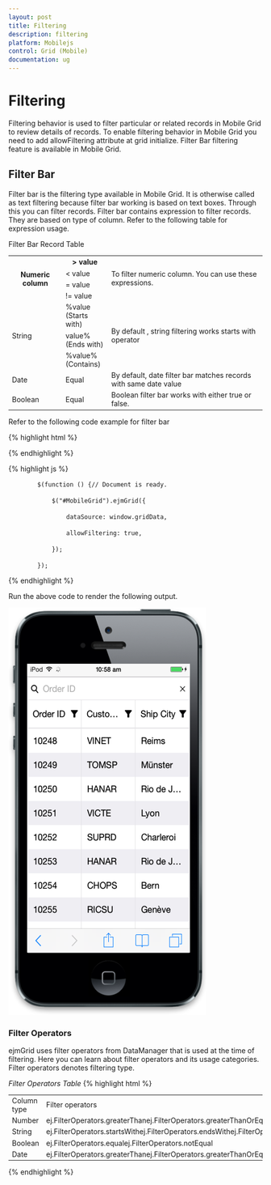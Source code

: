 ```yaml
---
layout: post
title: Filtering
description: filtering
platform: Mobilejs
control: Grid (Mobile)
documentation: ug
---
```


# Filtering

Filtering behavior is used to filter particular or related records in Mobile Grid to review details of records. To enable filtering behavior in Mobile Grid you need to add allowFiltering attribute at grid initialize. Filter Bar filtering feature is available in Mobile Grid. 

## Filter Bar

Filter bar is the filtering type available in Mobile Grid. It is otherwise called as text filtering because filter bar working is based on text boxes. Through this you can filter records. Filter bar contains expression to filter records. They are based on type of column. Refer to the following table for expression usage.

Filter Bar Record Table
<table>
<tr>
<th rowspan = "4">
Numeric column</th><th>
> value</th><td rowspan = "4">
To filter numeric column. You can use these expressions.</td></tr>
<tr>
<td>
< value</td></tr>
<tr>
<td>
= value</td></tr>
<tr>
<td>
!= value</td></tr>
<tr>
<td rowspan = "3">
String</td><td>
%value<br>(Starts with)</td><td rowspan = "3">
By default , string filtering works starts with operator</td></tr>
<tr>
<td>
value%<br>(Ends with)</td></tr>
<tr>
<td>
%value%<br>(Contains)</td></tr>
<tr>
<td>
Date</td><td>
Equal</td><td>
By default, date filter bar matches records with same date value</td></tr>
<tr>
<td>
Boolean</td><td>
Equal</td><td>
Boolean filter bar works with either true or false.</td></tr>
</table>

 Refer to the following code example for filter bar

{% highlight html %}


<div id="MobileGrid"></div>





{% endhighlight %}



{% highlight js %}



            $(function () {// Document is ready.

                $("#MobileGrid").ejmGrid({

                    dataSource: window.gridData,

                    allowFiltering: true,

                });

            });




{% endhighlight %}



Run the above code to render the following output.

![18](Filtering_images/Filtering_img1.png)



### Filter Operators

ejmGrid uses filter operators from DataManager that is used at the time of filtering. Here you can learn about filter operators and its usage categories. Filter operators denotes filtering type.

_Filter Operators Table_
{% highlight html %}
<table>
<tr>
<td>
Column type</td><td>
Filter operators</td></tr>
<tr>
<td>
Number</td><td>
ej.FilterOperators.greaterThanej.FilterOperators.greaterThanOrEqualej.FilterOperators.lessThanej.FilterOperators.lessThanOrEqualej.FilterOperators.equal</td></tr>
<tr>
<td>
String</td><td>
ej.FilterOperators.startsWithej.FilterOperators.endsWithej.FilterOperators.containsej.FilterOperators.equalej.FilterOperators.notEqual</td></tr>
<tr>
<td>
Boolean</td><td>
ej.FilterOperators.equalej.FilterOperators.notEqual</td></tr>
<tr>
<td>
Date</td><td>
ej.FilterOperators.greaterThanej.FilterOperators.greaterThanOrEqualej.FilterOperators.lessThanej.FilterOperators.lessThanOrEqualej.FilterOperators.equal</td></tr>
</table>
{% endhighlight %}

